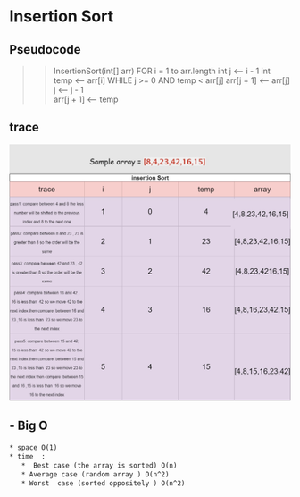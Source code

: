 # Insertion Sort

## Pseudocode

 >>InsertionSort(int[] arr)
    FOR i = 1 to arr.length
      int j <-- i - 1
      int temp <-- arr[i]
      WHILE j >= 0 AND temp < arr[j]
        arr[j + 1] <-- arr[j]
        j <-- j - 1  
     arr[j + 1] <-- temp


## trace 
![img](blog.jpg)

##  - **Big O**
    * space O(1)
    * time  : 
       *  Best case (the array is sorted) O(n)
       * Average case (random array ) O(n^2)
       * Worst  case (sorted oppositely ) O(n^2)
